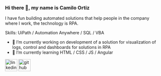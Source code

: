 ### Hi there 👋, my name is Camilo Ortiz
I have fun building automated solutions that help people in the company where I work, the technology is RPA.

Skills: UiPath / Automation Anywhere / SQL / VBA

- 🔭 I’m currently working on development of a solution for visualization of logs, control and dashboards for solutions in RPA 
- 🌱 I’m currently learning HTML / CSS / JS / Angular 


[<img src='https://cdn.jsdelivr.net/npm/simple-icons@3.0.1/icons/linkedin.svg' alt='linkedin' height='40'>](https://www.linkedin.com/in/camilo-ortiz-2120781a3/) [<img src='https://cdn.jsdelivr.net/npm/simple-icons@3.0.1/icons/github.svg' alt='github' height='40'>](https://zitr0.github.io/todogit/PrimerCode.html)  
